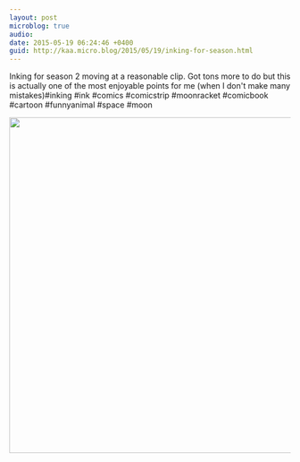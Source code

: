 ```yaml
---
layout: post
microblog: true
audio: 
date: 2015-05-19 06:24:46 +0400
guid: http://kaa.micro.blog/2015/05/19/inking-for-season.html
---
```

Inking for season 2 moving at a reasonable clip. Got tons more to do but this is actually one of the most enjoyable points for me (when I don't make many mistakes)#inking #ink #comics #comicstrip #moonracket #comicbook #cartoon #funnyanimal #space #moon

<img src="https://www.kaa.bz/uploads/2018/cdcfaee0b5.jpg" width="600" height="600" />
